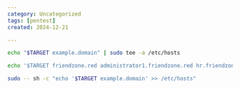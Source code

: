 ```yaml
---
category: Uncategorized
tags: [pentest]
created: 2024-12-21

---
```

```bash - kali
echo "$TARGET example.domain" | sudo tee -a /etc/hosts
```

```bash - kali
echo '$TARGET friendzone.red administrator1.friendzone.red hr.friendzone.red uploads.friendzone.red' >> /etc/hosts
```

```bash - kali
sudo -- sh -c "echo '$TARGET example.domain' >> /etc/hosts"
```